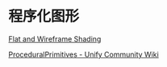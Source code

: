 # 程序化图形

[Flat and Wireframe Shading](https://catlikecoding.com/unity/tutorials/advanced-rendering/flat-and-wireframe-shading/)

[ProceduralPrimitives - Unify Community Wiki](http://wiki.unity3d.com/index.php/ProceduralPrimitives?_ga=2.186651816.1816904423.1617240964-426189473.1585532237#C.23_-_Sphere)

